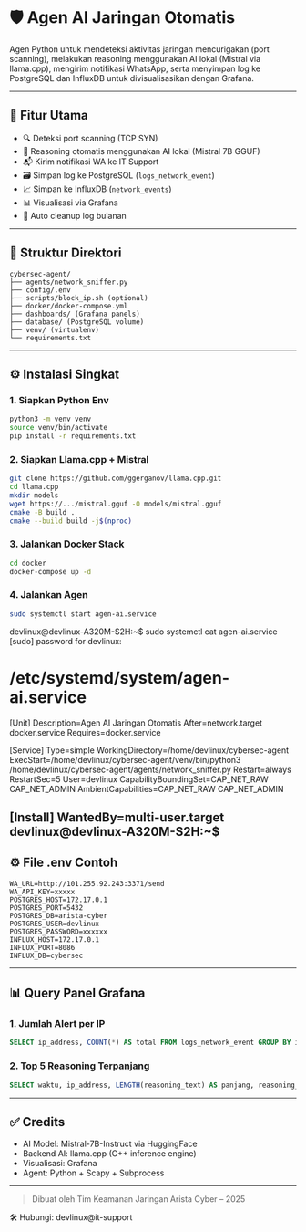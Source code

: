 # 🛡️ Agen AI Jaringan Otomatis

Agen Python untuk mendeteksi aktivitas jaringan mencurigakan (port scanning), melakukan reasoning menggunakan AI lokal (Mistral via llama.cpp), mengirim notifikasi WhatsApp, serta menyimpan log ke PostgreSQL dan InfluxDB untuk divisualisasikan dengan Grafana.

---

## 🔧 Fitur Utama

* 🔍 Deteksi port scanning (TCP SYN)
* 🤖 Reasoning otomatis menggunakan AI lokal (Mistral 7B GGUF)
* 📬 Kirim notifikasi WA ke IT Support
* 🗃️ Simpan log ke PostgreSQL (`logs_network_event`)
* 📈 Simpan ke InfluxDB (`network_events`)
* 📊 Visualisasi via Grafana
* 🔁 Auto cleanup log bulanan

---

## 📁 Struktur Direktori

```
cybersec-agent/
├── agents/network_sniffer.py
├── config/.env
├── scripts/block_ip.sh (optional)
├── docker/docker-compose.yml
├── dashboards/ (Grafana panels)
├── database/ (PostgreSQL volume)
├── venv/ (virtualenv)
└── requirements.txt
```

---

## ⚙️ Instalasi Singkat

### 1. Siapkan Python Env

```bash
python3 -m venv venv
source venv/bin/activate
pip install -r requirements.txt
```

### 2. Siapkan Llama.cpp + Mistral

```bash
git clone https://github.com/ggerganov/llama.cpp.git
cd llama.cpp
mkdir models
wget https://.../mistral.gguf -O models/mistral.gguf
cmake -B build .
cmake --build build -j$(nproc)
```

### 3. Jalankan Docker Stack

```bash
cd docker
docker-compose up -d
```

### 4. Jalankan Agen

```bash
sudo systemctl start agen-ai.service
```
devlinux@devlinux-A320M-S2H:~$ sudo systemctl cat agen-ai.service
[sudo] password for devlinux:
# /etc/systemd/system/agen-ai.service
[Unit]
Description=Agen AI Jaringan Otomatis
After=network.target docker.service
Requires=docker.service

[Service]
Type=simple
WorkingDirectory=/home/devlinux/cybersec-agent
ExecStart=/home/devlinux/cybersec-agent/venv/bin/python3 /home/devlinux/cybersec-agent/agents/network_sniffer.py
Restart=always
RestartSec=5
User=devlinux
CapabilityBoundingSet=CAP_NET_RAW CAP_NET_ADMIN
AmbientCapabilities=CAP_NET_RAW CAP_NET_ADMIN


[Install]
WantedBy=multi-user.target
devlinux@devlinux-A320M-S2H:~$
---

## ⚙️ File .env Contoh

```
WA_URL=http://101.255.92.243:3371/send
WA_API_KEY=xxxxx
POSTGRES_HOST=172.17.0.1
POSTGRES_PORT=5432
POSTGRES_DB=arista-cyber
POSTGRES_USER=devlinux
POSTGRES_PASSWORD=xxxxxx
INFLUX_HOST=172.17.0.1
INFLUX_PORT=8086
INFLUX_DB=cybersec
```

---

## 📊 Query Panel Grafana

### 1. Jumlah Alert per IP

```sql
SELECT ip_address, COUNT(*) AS total FROM logs_network_event GROUP BY ip_address ORDER BY total DESC
```

### 2. Top 5 Reasoning Terpanjang

```sql
SELECT waktu, ip_address, LENGTH(reasoning_text) AS panjang, reasoning_text FROM logs_network_event ORDER BY panjang DESC LIMIT 5
```

---

## ✅ Credits

* AI Model: Mistral-7B-Instruct via HuggingFace
* Backend AI: llama.cpp (C++ inference engine)
* Visualisasi: Grafana
* Agent: Python + Scapy + Subprocess

---

> Dibuat oleh Tim Keamanan Jaringan Arista Cyber – 2025

🛠️ Hubungi: devlinux\@it-support
